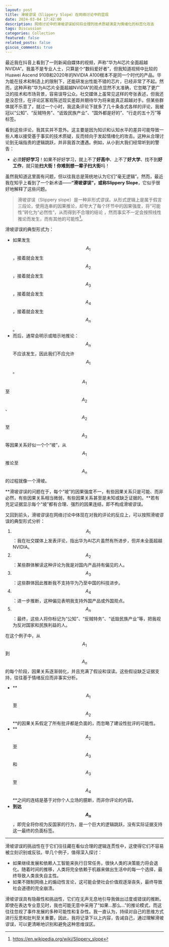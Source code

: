```yaml
---
layout: post
title: 滑坡谬误（Slippery Slope）在网络讨论中的显现
date: 2024-03-04 17:42:00
description: 网络讨论中的滑坡谬误如何将合理的技术质疑演变为情绪化的标签化攻击
tags: Discussion
categories: Collection
featured: false
related_posts: false
giscus_comments: true
---
```


最近我在抖音上看到了一则新闻自媒体的视频，声称“华为AI芯片全面超越NVIDIA”。我虽不是专业人士，只算是个“数码爱好者”，但我知道视频中比较的Huawei Ascend 910B和2020年的NVIDIA A100根本不是同一个时代的产品。华为能在技术和制造上的限制下，还能研发出性能不错的芯片，已经非常了不起。然而，这种声称“华为AI芯片全面超越NVIDIA”的观点显然不太准确，它忽略了更广泛的技术和市场背景，容易误导公众。社交媒体上虽常见这样的夸张表述，但我还是没忍住，在评论区客观陈述现实差距并期待华为将来能真正超越对手。但某些群体就不乐意了，就过一个小时，我这条评论下就多了几十条各式各样的评论，我被冠以“公知”、“反贼特务”、“诋毁民族产业”、“国外都是好的”、“行走的五十万”等标签。

看到这些评论，我其实并不意外。这主要是因为知识和认知水平的差异可能导致一些人难以接受基于事实的技术质疑，反而倾向于发起情绪化的攻击。这种从合理讨论到无端指责的逻辑跳跃，并非我首次遭遇。例如，从小到大我们经常听到的警告：

- 必须**好好学习**！如果不好好学习，就上不了**好高中**、上不了**好大学**、找不到**好工作**，就只能**扫大街！**你难到想**一辈子扫大街**吗！

虽然我知道这里面有问题，但以往我总是笼统地认为它们“毫无逻辑”。然而，最近我在知乎上看到了一个新术语——**“滑坡谬误”，或称Slippery Slope**，它似乎很好地解释了这些问题。

> 滑坡谬误（Slippery slope）是一种非形式谬误。从形式逻辑上是属于假言三段论，使用连串的因果推论，却夸大了每个环节中的因果强度，将“可能性”转化为“必然性”，从而得到不合理的结论 ，然而事实不一定会按照线性推论而发生，而有其他的可能性[^1]。

滑坡谬误的典型形式为：

- 如果发生$$A_1$$，接着就会发生$$A_2$$，接着就会发生$$A_3$$，接着就会发生$$A_4$$，接着就会发生$$A_n$$。
- 而后，通常会明示或暗示地推论：$$A_n$$不应该发生，因此我们不应允许$$A_1$$。

$$A_1$$至$$A_2$$、$$A_2$$至$$A_3$$等因果关系好似一个个“坡”，从$$A_1$$推论至$$A_n$$的过程就像一个滑坡。

**滑坡谬误的问题在于，每个“坡”的因果强度不一，有些因果关系只是可能、而非必然，有些因果关系相当微弱，有些因果关系甚至是未知或缺乏证据的。**若有充足证据显示每个“坡”都有合理、强烈的因果连结，即不构成滑坡谬误。

又回到前头，滑坡谬误在网络讨论中体现在对我的评论的反应上，可以按照滑坡谬误的典型形式分析：

1. $$A_1$$：我在社交媒体上发表评论，指出华为AI芯片虽然有所进步，但并未全面超越NVIDIA。
2. $$A_2$$：某些群体解读这种评论为我是对国内产品持有偏见的人。
3. $$A_3$$：这些群体因此推断我不支持华为乃至中国的科技进步。
4. $$A_4$$：进一步推断，这种偏见表明我支持外国产品或外国观点。
5. $$A_n$$：最终，这些人将你标记为“公知”、“反贼特务”、“诋毁民族产业”等，把我视为反对国家和民族利益的人。

在这个例子中，从$$A_1$$到$$A_n$$​的每个阶段，因果关系逐渐弱化，并且充满了假设和误读。这些假设缺乏证据支持，往往基于情绪反应而非事实分析。

- **$$A_1$$至$$A_2$$**的因果关系假定了所有批评都是负面的，而忽略了建设性批评的可能性。
- **$$A_2$$至$$A_3$$和$$A_3$$至$$A_4$$**之间的连结是基于对你个人立场的臆断，而非你评论的内容。
- **到达$$A_n$$**，即完全将你视为反国家的行为，是一个巨大的逻辑跳跃，没有实际证据支持这一最终的负面标签。

******

滑坡谬误的挑战性在于它们往往藏在看似合理的逻辑连贯性中，这使得它们不容易被立刻识别或反驳。举几个例子，值得深入探讨：

- 如果继续发展和依赖人工智能来执行日常任务，很快人类的决策能力将会退化。随着时间的推移，人类将完全依赖于机器来做出生活中的每一个选择，最终导致人类丧失自主性。
- 如果不限制网络上的煽动性言论，这可能会使社会价值观逐渐丧失，最终导致社会道德的完全崩溃。

滑坡谬误具有隐蔽性和挑战性，它们在无声无息地引导我做出过度或错误的推断。即使在表达专业意见时，我也可能无意中采用了“如果...那么...”的推论模式，而这往往忽视了事件发展的多种可能性和复杂性。我一直认为，持续对自己的思维方式进行反思和批判至关重要。因此，我将记录下以上内容，告诫自己，通过理解滑坡谬误，可以更清晰地识别和避免这种思维误区。

[^1]: <https://en.wikipedia.org/wiki/Slippery_slope>
